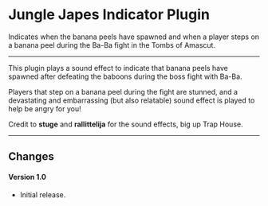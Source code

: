# Jungle Japes Indicator Plugin

Indicates when the banana peels have spawned and when a player steps on a banana peel
during the Ba-Ba fight in the Tombs of Amascut.

---

This plugin plays a sound effect to indicate that banana peels have spawned after
defeating the baboons during the boss fight with Ba-Ba.

Players that step on a banana peel during the fight are stunned, and a devastating and
embarrassing (but also relatable) sound effect is played to help be angry for you!

Credit to **stuge** and **rallittelija** for the sound effects, big up Trap House.

---

## Changes

#### Version 1.0

- Initial release.
